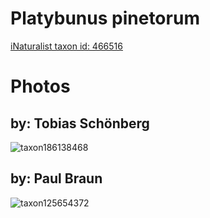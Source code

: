 
Platybunus pinetorum
====================
  
[iNaturalist taxon id: 466516](https://www.inaturalist.org/taxa/466516)
# Photos

## by: Tobias Schönberg
  
![taxon186138468](https://inaturalist-open-data.s3.amazonaws.com/photos/199400162/medium.jpeg)
## by: Paul Braun
  
![taxon125654372](https://inaturalist-open-data.s3.amazonaws.com/photos/134523770/medium.jpg)
